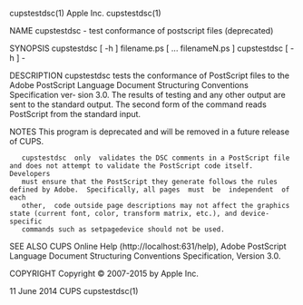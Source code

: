 cupstestdsc(1)                                                      Apple Inc.                                                      cupstestdsc(1)

NAME
       cupstestdsc - test conformance of postscript files (deprecated)

SYNOPSIS
       cupstestdsc [ -h ] filename.ps [ ...  filenameN.ps ]
       cupstestdsc [ -h ] -

DESCRIPTION
       cupstestdsc  tests the conformance of PostScript files to the Adobe PostScript Language Document Structuring Conventions Specification ver‐
       sion 3.0.  The results of testing and any other output are sent to the standard output.  The second form of the  command  reads  PostScript
       from the standard input.

NOTES
       This program is deprecated and will be removed in a future release of CUPS.

       cupstestdsc  only  validates the DSC comments in a PostScript file and does not attempt to validate the PostScript code itself.  Developers
       must ensure that the PostScript they generate follows the rules defined by Adobe.  Specifically, all pages  must  be  independent  of  each
       other,  code outside page descriptions may not affect the graphics state (current font, color, transform matrix, etc.), and device-specific
       commands such as setpagedevice should not be used.

SEE ALSO
       CUPS Online Help (http://localhost:631/help), Adobe PostScript Language Document Structuring Conventions Specification, Version 3.0.

COPYRIGHT
       Copyright © 2007-2015 by Apple Inc.

11 June 2014                                                           CUPS                                                         cupstestdsc(1)
